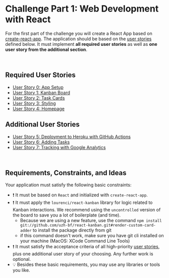 # Challenge Part 1: Web Development with React

For the first part of the challenge you will create a React App based on [create-react-app](https://create-react-app.dev/). The application should be based on the [user stories](https://github.com/uzh-bf/dev-challenge/issues?q=is%3Aissue+is%3Aopen+sort%3Aupdated-desc) defined below. It must implement **all required user stories** as well as **one user story from the additional section**.

<br>

## Required User Stories

- [User Story 0: App Setup](https://github.com/uzh-bf/dev-challenge/issues/8)
- [User Story 1: Kanban Board](https://github.com/uzh-bf/dev-challenge/issues/1)
- [User Story 2: Task Cards](https://github.com/uzh-bf/dev-challenge/issues/2)
- [User Story 3: Styling](https://github.com/uzh-bf/dev-challenge/issues/9)
- [User Story 4: Homepage](https://github.com/uzh-bf/dev-challenge/issues/4)

## Additional User Stories

- [User Story 5: Deployment to Heroku with GitHub Actions](https://github.com/uzh-bf/dev-challenge/issues/5)
- [User Story 6: Adding Tasks](https://github.com/uzh-bf/dev-challenge/issues/3)
- [User Story 7: Tracking with Google Analytics](https://github.com/uzh-bf/dev-challenge/issues/7)

<br>

## Requirements, Constraints, and Ideas

Your application must satisfy the following basic constraints:

- :exclamation: It must be based on `React` and initialized with `create-react-app`.
- :exclamation: It must apply the `lourenci/react-kanban` library for logic related to Kanban interactions. We recommend using the `uncontrolled` version of the board to save you a lot of boilerplate (and time).
  - Because we are using a new feature, use the command `npm install git://github.com/uzh-bf/react-kanban.git#render-custom-card-adder` to install the package directly from git 
  - if this command doesn't work, make sure you have git cli installed on your machine (MacOS: XCode Command Line Tools)
- :exclamation: It must satisfy the acceptance criteria of all high-priority [user stories](https://github.com/uzh-bf/dev-challenge/issues?q=is%3Aissue+is%3Aopen+sort%3Aupdated-desc), plus one additional user story of your choosing. Any further work is optional.
- :bulb: Besides these basic requirements, you may use any libraries or tools you like.
